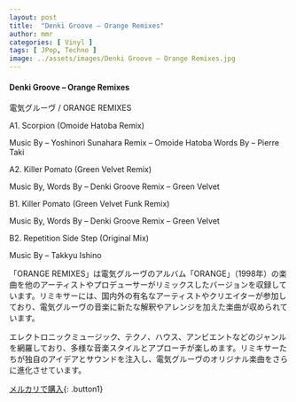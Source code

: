 ```yaml
---
layout: post
title:  "Denki Groove – Orange Remixes"
author: mmr
categories: [ Vinyl ]
tags: [ JPop, Techno ]
image: ../assets/images/Denki Groove – Orange Remixes.jpg
---
```


#### Denki Groove – Orange Remixes

電気グルーヴ / ORANGE REMIXES


A1. Scorpion (Omoide Hatoba Remix)

Music By – Yoshinori Sunahara
Remix – Omoide Hatoba
Words By – Pierre Taki

A2. Killer Pomato (Green Velvet Remix)

Music By, Words By – Denki Groove
Remix – Green Velvet

B1. Killer Pomato (Green Velvet Funk Remix)

Music By, Words By – Denki Groove
Remix – Green Velvet

B2. Repetition Side Step (Original Mix)

Music By – Takkyu Ishino

「ORANGE REMIXES」は電気グルーヴのアルバム「ORANGE」（1998年）の楽曲を他のアーティストやプロデューサーがリミックスしたバージョンを収録しています。リミキサーには、国内外の有名なアーティストやクリエイターが参加しており、電気グルーヴの音楽に新たな解釈やアレンジを加えた楽曲が収められています。

エレクトロニックミュージック、テクノ、ハウス、アンビエントなどのジャンルを網羅しており、多様な音楽スタイルとアプローチが楽しめます。リミキサーたちが独自のアイデアとサウンドを注入し、電気グルーヴのオリジナル楽曲をさらに進化させています。

[メルカリで購入](https://jp.mercari.com/item/m24705693751){: .button1}

